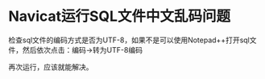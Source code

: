 # Navicat运行SQL文件中文乱码问题

检查sql文件的编码方式是否为UTF-8，如果不是可以使用Notepad++打开sql文件，然后依次点击：编码→转为UTF-8编码  

再次运行，应该就能解决。